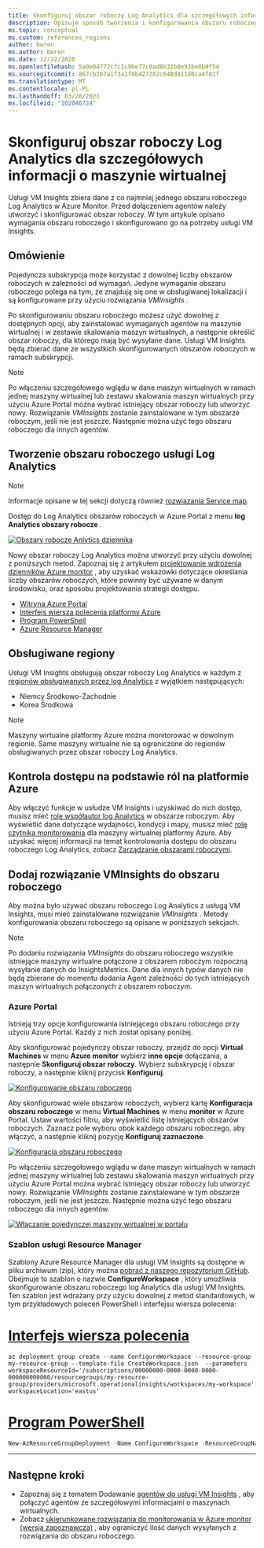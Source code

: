```yaml
---
title: Skonfiguruj obszar roboczy Log Analytics dla szczegółowych informacji o maszynie wirtualnej
description: Opisuje sposób tworzenia i konfigurowania obszaru roboczego Log Analytics używanego przez szczegółowe informacje o maszynie wirtualnej.
ms.topic: conceptual
ms.custom: references_regions
author: bwren
ms.author: bwren
ms.date: 12/22/2020
ms.openlocfilehash: 5a0e04772cfc1c9be77c0ad8b32b0e93be8b9f54
ms.sourcegitcommit: 867cb1b7a1f3a1f0b427282c648d411d0ca4f81f
ms.translationtype: MT
ms.contentlocale: pl-PL
ms.lasthandoff: 03/20/2021
ms.locfileid: "102046724"
---
```

# <a name="configure-log-analytics-workspace-for-vm-insights"></a>Skonfiguruj obszar roboczy Log Analytics dla szczegółowych informacji o maszynie wirtualnej
Usługi VM Insights zbiera dane z co najmniej jednego obszaru roboczego Log Analytics w Azure Monitor. Przed dołączeniem agentów należy utworzyć i skonfigurować obszar roboczy. W tym artykule opisano wymagania obszaru roboczego i skonfigurowano go na potrzeby usługi VM Insights.

## <a name="overview"></a>Omówienie
Pojedyncza subskrypcja może korzystać z dowolnej liczby obszarów roboczych w zależności od wymagań. Jedyne wymaganie obszaru roboczego polega na tym, że znajdują się one w obsługiwanej lokalizacji i są konfigurowane przy użyciu rozwiązania *VMInsights* .

Po skonfigurowaniu obszaru roboczego możesz użyć dowolnej z dostępnych opcji, aby zainstalować wymaganych agentów na maszynie wirtualnej i w zestawie skalowania maszyn wirtualnych, a następnie określić obszar roboczy, dla którego mają być wysyłane dane. Usługi VM Insights będą zbierać dane ze wszystkich skonfigurowanych obszarów roboczych w ramach subskrypcji.

> [!NOTE]
> Po włączeniu szczegółowego wglądu w dane maszyn wirtualnych w ramach jednej maszyny wirtualnej lub zestawu skalowania maszyn wirtualnych przy użyciu Azure Portal można wybrać istniejący obszar roboczy lub utworzyć nowy. Rozwiązanie *VMInsights* zostanie zainstalowane w tym obszarze roboczym, jeśli nie jest jeszcze. Następnie można użyć tego obszaru roboczego dla innych agentów.


## <a name="create-log-analytics-workspace"></a>Tworzenie obszaru roboczego usługi Log Analytics

>[!NOTE]
>Informacje opisane w tej sekcji dotyczą również [rozwiązania Service map](service-map.md). 

Dostęp do Log Analytics obszarów roboczych w Azure Portal z menu **log Analytics obszary robocze** .

[![Obszary robocze Anlytics dziennika](media/vminsights-configure-workspace/log-analytics-workspaces.png)](media/vminsights-configure-workspace/log-analytics-workspaces.png#lightbox)

Nowy obszar roboczy Log Analytics można utworzyć przy użyciu dowolnej z poniższych metod. Zapoznaj się z artykułem [projektowanie wdrożenia dzienników Azure monitor](../logs/design-logs-deployment.md) , aby uzyskać wskazówki dotyczące określania liczby obszarów roboczych, które powinny być używane w danym środowisku, oraz sposobu projektowania strategii dostępu.


* [Witryna Azure Portal](../logs/quick-create-workspace.md)
* [Interfejs wiersza polecenia platformy Azure](../logs/quick-create-workspace-cli.md)
* [Program PowerShell](../logs/powershell-workspace-configuration.md)
* [Azure Resource Manager](../logs/resource-manager-workspace.md)

## <a name="supported-regions"></a>Obsługiwane regiony
Usługi VM Insights obsługują obszar roboczy Log Analytics w każdym z [regionów obsługiwanych przez log Analytics](https://azure.microsoft.com/global-infrastructure/services/?products=monitor&regions=all) z wyjątkiem następujących:

- Niemcy Środkowo-Zachodnie
- Korea Środkowa

>[!NOTE]
>Maszyny wirtualne platformy Azure można monitorować w dowolnym regionie. Same maszyny wirtualne nie są ograniczone do regionów obsługiwanych przez obszar roboczy Log Analytics.

## <a name="azure-role-based-access-control"></a>Kontrola dostępu na podstawie ról na platformie Azure
Aby włączyć funkcje w usłudze VM Insights i uzyskiwać do nich dostęp, musisz mieć [rolę współautor log Analytics](../logs/manage-access.md#manage-access-using-azure-permissions) w obszarze roboczym. Aby wyświetlić dane dotyczące wydajności, kondycji i mapy, musisz mieć [rolę czytnika monitorowania](../roles-permissions-security.md#built-in-monitoring-roles) dla maszyny wirtualnej platformy Azure. Aby uzyskać więcej informacji na temat kontrolowania dostępu do obszaru roboczego Log Analytics, zobacz [Zarządzanie obszarami roboczymi](../logs/manage-access.md).

## <a name="add-vminsights-solution-to-workspace"></a>Dodaj rozwiązanie VMInsights do obszaru roboczego
Aby można było używać obszaru roboczego Log Analytics z usługą VM Insights, musi mieć zainstalowane rozwiązanie *VMInsights* . Metody konfigurowania obszaru roboczego są opisane w poniższych sekcjach.

> [!NOTE]
> Po dodaniu rozwiązania *VMInsights* do obszaru roboczego wszystkie istniejące maszyny wirtualne połączone z obszarem roboczym rozpoczną wysyłanie danych do InsightsMetrics. Dane dla innych typów danych nie będą zbierane do momentu dodania Agent zależności do tych istniejących maszyn wirtualnych połączonych z obszarem roboczym.

### <a name="azure-portal"></a>Azure Portal
Istnieją trzy opcje konfigurowania istniejącego obszaru roboczego przy użyciu Azure Portal. Każdy z nich został opisany poniżej.

Aby skonfigurować pojedynczy obszar roboczy, przejdź do opcji **Virtual Machines** w menu **Azure monitor** wybierz **inne opcje** dołączania, a następnie **Skonfiguruj obszar roboczy**. Wybierz subskrypcję i obszar roboczy, a następnie kliknij przycisk **Konfiguruj**.

[![Konfigurowanie obszaru roboczego](../vm/media/vminsights-enable-policy/configure-workspace.png)](../vm/media/vminsights-enable-policy/configure-workspace.png#lightbox)

Aby skonfigurować wiele obszarów roboczych, wybierz kartę **Konfiguracja obszaru roboczego** w menu **Virtual Machines** w menu **monitor** w Azure Portal. Ustaw wartości filtru, aby wyświetlić listę istniejących obszarów roboczych. Zaznacz pole wyboru obok każdego obszaru roboczego, aby włączyć, a następnie kliknij pozycję **Konfiguruj zaznaczone**.

[![Konfiguracja obszaru roboczego](../vm/media/vminsights-enable-policy/workspace-configuration.png)](../vm/media/vminsights-enable-policy/workspace-configuration.png#lightbox)


Po włączeniu szczegółowego wglądu w dane maszyn wirtualnych w ramach jednej maszyny wirtualnej lub zestawu skalowania maszyn wirtualnych przy użyciu Azure Portal można wybrać istniejący obszar roboczy lub utworzyć nowy. Rozwiązanie *VMInsights* zostanie zainstalowane w tym obszarze roboczym, jeśli nie jest jeszcze. Następnie można użyć tego obszaru roboczego dla innych agentów.

[![Włączanie pojedynczej maszyny wirtualnej w portalu](../vm/media/vminsights-enable-portal/enable-vminsights-vm-portal.png)](../vm/media/vminsights-enable-portal/enable-vminsights-vm-portal.png#lightbox)


### <a name="resource-manager-template"></a>Szablon usługi Resource Manager
Szablony Azure Resource Manager dla usługi VM Insights są dostępne w pliku archiwum (zip), który można [pobrać z naszego repozytorium GitHub](https://aka.ms/VmInsightsARMTemplates). Obejmuje to szablon o nazwie **ConfigureWorkspace** , który umożliwia skonfigurowanie obszaru roboczego log Analytics dla usługi VM Insights. Ten szablon jest wdrażany przy użyciu dowolnej z metod standardowych, w tym przykładowych poleceń PowerShell i interfejsu wiersza polecenia: 

# <a name="cli"></a>[Interfejs wiersza polecenia](#tab/CLI)

```azurecli
az deployment group create --name ConfigureWorkspace --resource-group my-resource-group --template-file CreateWorkspace.json  --parameters workspaceResourceId='/subscriptions/00000000-0000-0000-0000-000000000000/resourcegroups/my-resource-group/providers/microsoft.operationalinsights/workspaces/my-workspace' workspaceLocation='eastus'

```

# <a name="powershell"></a>[Program PowerShell](#tab/PowerShell)

```powershell
New-AzResourceGroupDeployment -Name ConfigureWorkspace -ResourceGroupName my-resource-group -TemplateFile ConfigureWorkspace.json -workspaceResourceId /subscriptions/00000000-0000-0000-0000-000000000000/resourcegroups/my-resource-group/providers/microsoft.operationalinsights/workspaces/my-workspace -location eastus
```

---



## <a name="next-steps"></a>Następne kroki
- Zapoznaj się z tematem Dodawanie [agentów do usługi VM Insights](vminsights-enable-overview.md) , aby połączyć agentów ze szczegółowymi informacjami o maszynach wirtualnych.
- Zobacz [ukierunkowane rozwiązania do monitorowania w Azure monitor (wersja zapoznawcza)](../insights/solution-targeting.md) , aby ograniczyć ilość danych wysyłanych z rozwiązania do obszaru roboczego.
